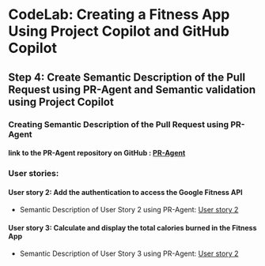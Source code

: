 # CodeLab: Creating a Fitness App Using Project Copilot and GitHub Copilot
## Step 4: Create Semantic Description of the Pull Request using PR-Agent and Semantic validation using Project Copilot

### Creating Semantic Description of the Pull Request using PR-Agent

#### link to the PR-Agent repository on GitHub : [PR-Agent](https://github.com/Codium-ai/pr-agent/)

### User stories:

#### User story 2: Add the authentication to access the Google Fitness API
- Semantic Description of User Story 2 using PR-Agent: [User story 2](/step4-project-copilot-revision/pr-agent/user-story-fit-4.md)

#### User story 3: Calculate and display the total calories burned in the Fitness App
- Semantic Description of User Story 3 using PR-Agent: [User story 2](/step4-project-copilot-revision/pr-agent/user-story-fit-5.md)

